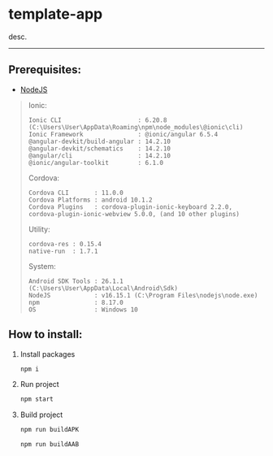 # template-app
desc.
<hr>

## Prerequisites:
- [NodeJS](https://nodejs.org/)
> Ionic:
> 
>     Ionic CLI                     : 6.20.8 (C:\Users\User\AppData\Roaming\npm\node_modules\@ionic\cli)
>     Ionic Framework               : @ionic/angular 6.5.4
>     @angular-devkit/build-angular : 14.2.10
>     @angular-devkit/schematics    : 14.2.10
>     @angular/cli                  : 14.2.10
>     @ionic/angular-toolkit        : 6.1.0
> 
> Cordova:
> 
>     Cordova CLI       : 11.0.0
>     Cordova Platforms : android 10.1.2
>     Cordova Plugins   : cordova-plugin-ionic-keyboard 2.2.0, cordova-plugin-ionic-webview 5.0.0, (and 10 other plugins)
> 
> Utility:
> 
>     cordova-res : 0.15.4
>     native-run  : 1.7.1
> 
> System:
> 
>     Android SDK Tools : 26.1.1 (C:\Users\User\AppData\Local\Android\Sdk)
>     NodeJS            : v16.15.1 (C:\Program Files\nodejs\node.exe)
>     npm               : 8.17.0
>     OS                : Windows 10 
## How to install:
1. Install packages
    ```bash
    npm i
    ```
2. Run project
    ```bash
    npm start
    ```
3. Build project
    ```bash
    npm run buildAPK
    ```
    
    ```bash
    npm run buildAAB
    ```
